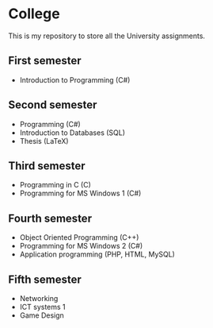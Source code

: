 # College

This is my repository to store all the University assignments.

## First semester

- Introduction to Programming (C#)

## Second semester

- Programming (C#)
- Introduction to Databases (SQL)
- Thesis (LaTeX)

## Third semester

- Programming in C (C)
- Programming for MS Windows 1 (C#)

## Fourth semester

- Object Oriented Programming (C++)
- Programming for MS Windows 2 (C#)
- Application programming (PHP, HTML, MySQL)

## Fifth semester

- Networking
- ICT systems 1
- Game Design
